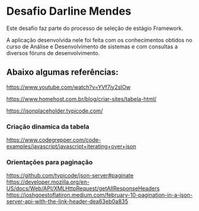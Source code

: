 # Desafio Darline Mendes 

Este desafio faz parte do processo de seleção de estágio Framework.

A aplicação desenvolvida nele foi feita com os conhecimentos obtidos no curso de Análise e Desenvolvimento de sistemas 
e com consultas a diversos fóruns de desenvolvimento.

## Abaixo algumas referências:

https://www.youtube.com/watch?v=YVf7iy2sIOw

https://www.homehost.com.br/blog/criar-sites/tabela-html/

https://jsonplaceholder.typicode.com/


### Criação dinamica da tabela

https://www.codegrepper.com/code-examples/javascript/javascript+iterating+over+json



### Orientações para paginação 

https://github.com/typicode/json-server#paginate
https://developer.mozilla.org/en-US/docs/Web/API/XMLHttpRequest/getAllResponseHeaders
https://joshgoestoflatiron.medium.com/february-10-pagination-in-a-json-server-api-with-the-link-header-dea63eb0a835